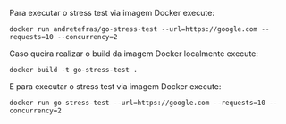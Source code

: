 Para executar o stress test via imagem Docker execute:

```docker run andretefras/go-stress-test --url=https://google.com --requests=10 --concurrency=2```

Caso queira realizar o build da imagem Docker localmente execute:

```docker build -t go-stress-test .```

E para executar o stress test via imagem Docker execute:

```docker run go-stress-test --url=https://google.com --requests=10 --concurrency=2```